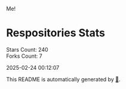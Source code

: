 Me!

# Respositories Stats
Stars Count: 240  
Forks Count: 7

2025-02-24 00:12:07  

This README is automatically generated by [🐰](https://github.com/rnitta/rnitta).
